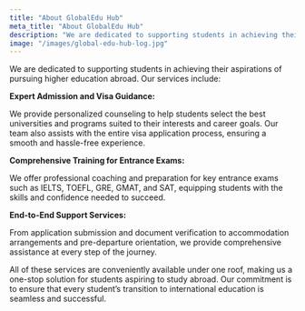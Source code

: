 ```yaml
---
title: "About GlobalEdu Hub"
meta_title: "About GlobalEdu Hub"
description: "We are dedicated to supporting students in achieving their aspirations of pursuing higher education abroad"
image: "/images/global-edu-hub-log.jpg"
---
```


We are dedicated to supporting students in achieving their aspirations of pursuing higher education abroad. Our services include:

**Expert Admission and Visa Guidance:**

We provide personalized counseling to help students select the best universities and programs suited to their interests and career goals. Our team also assists with the entire visa application process, ensuring a smooth and hassle-free experience.

**Comprehensive Training for Entrance Exams:**

We offer professional coaching and preparation for key entrance exams such as IELTS, TOEFL, GRE, GMAT, and SAT, equipping students with the skills and confidence needed to succeed.

**End-to-End Support Services:**

From application submission and document verification to accommodation arrangements and pre-departure orientation, we provide comprehensive assistance at every step of the journey.

All of these services are conveniently available under one roof, making us a one-stop solution for students aspiring to study abroad. Our commitment is to ensure that every student’s transition to international education is seamless and successful.
